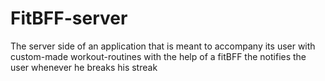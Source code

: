 # FitBFF-server
The server side of an application that is meant to accompany its user with custom-made workout-routines with the help of a fitBFF the notifies the user whenever he breaks his streak
